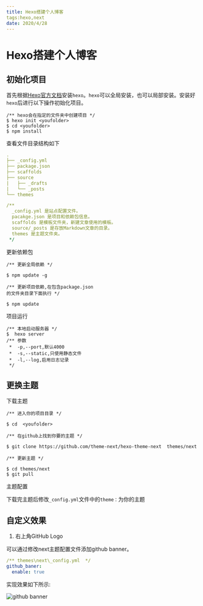 ```yaml
---
title: Hexo搭建个人博客
tags:hexo,next
date: 2020/4/28
---
```


Hexo搭建个人博客
===

## 初始化项目


首先根据[Hexo官方文档](https://hexo.io)安装`hexo`。`hexo`可以全局安装，也可以局部安装。安装好`hexo`后进行以下操作初始化项目。

```shell
/** hexo会在指定的文件夹中创建项目 */
$ hexo init <youfolder>
$ cd <youfolder>
$ npm install
```

查看文件目录结构如下

```yml
.
├── _config.yml
├── package.json
├── scaffolds
├── source
|   ├── _drafts
|   └── _posts
└── themes

/**
  _config.yml 是站点配置文件。
  pacakge.json 是项目和依赖包信息。
  scaffolds 是模板文件夹，新建文章使用的模板。
  source/_posts 是存放Markdown文章的目录。
  themes 是主题文件夹。
 */
```

更新依赖包

```shell
/** 更新全局依赖 */

$ npm update -g

/** 更新项目依赖,在包含package.json
的文件夹目录下面执行 */

$ npm update

```

项目运行

```npm
/** 本地启动服务器 */
$  hexo server
/** 参数
 *  -p,--port,默认4000
 *  -s,--static,只使用静态文件
 *  -l,--log,启用日志记录
 */
```

## 更换主题

下载主题

``` shell
/** 进入你的项目目录 */

$ cd  <youfolder>

/** 在github上找到你要的主题 */

$ git clone https://github.com/theme-next/hexo-theme-next  themes/next

/** 更新主题 */

$ cd themes/next
$ git pull

```

主题配置

下载完主题后修改`_config.yml`文件中的`theme：`为你的主题

## 自定义效果

1. 右上角GitHub Logo

可以通过修改next主题配置文件添加github banner。

  ```yml
  /** themes\next\_config.yml  */
  github_baner:
    enable: true
  
  ```
实现效果如下所示:

![github banner](https://api.onedrive.com/v1.0/shares/s!AnfzhZ6EzsFXgUINwX8KysBXdEER/root/content)

